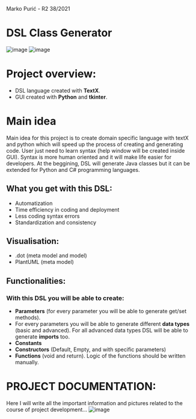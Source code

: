 
Marko Purić - R2 38/2021
# DSL Class Generator
![image](https://github.com/markobanja/python-DSL/assets/18674783/b43fe61c-6527-428d-bc62-d6e5342a8b2f)  ![image](https://github.com/markobanja/python-DSL/assets/18674783/516bc2de-c601-494c-b2a5-9712bb5e0a6a)

# Project overview:
* DSL language created with **TextX**.
* GUI created with **Python** and **tkinter**.
# Main idea
Main idea for this project is to create domain specific language with textX and python which will speed up the process of creating and generating code.
User just need to learn syntax (help window will be created inside GUI). Syntax is more human oriented and it will make life easier for developers.
At the beggining, DSL will generate Java classes but it can be extended for Python and C# programming languages.
## What you get with this DSL:
* Automatization
* Time efficiency in coding and deployment
* Less coding syntax errors
* Standardization and consistency
## Visualisation:
* .dot (meta model and model)
* PlantUML (meta model)
## Functionalities:
### With this DSL you will be able to create:
* **Parameters** (for every parameter you will be able to generate get/set methods).
* For every parameters you will be able to generate different **data types** (basic and advanced). For all advanced data types DSL will be able to generate **imports** too.
* **Constants**
* **Constructors** (Default, Empty, and with specific parameters)
* **Functions** (void and return). Logic of the functions should be written manually.
# PROJECT DOCUMENTATION:
Here I will write all the important information and pictures related to the course of project development...
![image](https://user-images.githubusercontent.com/18674783/144838472-2645c8f6-3715-4dcd-ab25-866041f041a2.png)



